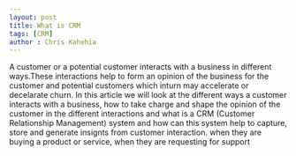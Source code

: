 ```yaml
---
layout: post
title: What is CRM 
tags: [CRM]
author : Chris Kahehia
---
```


A customer or a potential customer interacts with a business in different ways.These interactions help to form an opinion of the business for the customer and potential customers which inturn may accelerate or decelarate churn. In this article we will look at the different ways a customer interacts with a business, how to take charge and shape the opinion of the customer in the different interactions and what is a CRM (Customer Relationship Management) system and how can this system help to capture, store and generate insignts from customer interaction. 
when they are buying a product or service, when they are requesting for support 